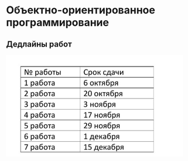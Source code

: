 # Объектно-ориентированное программирование

## Дедлайны работ
![Дедлайны практических работ](photo.jpeg)